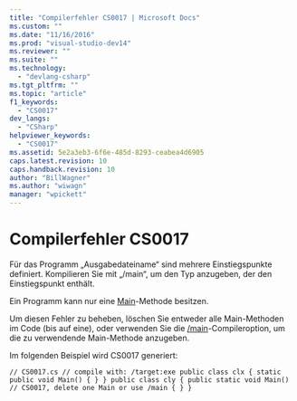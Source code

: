 ```yaml
---
title: "Compilerfehler CS0017 | Microsoft Docs"
ms.custom: ""
ms.date: "11/16/2016"
ms.prod: "visual-studio-dev14"
ms.reviewer: ""
ms.suite: ""
ms.technology: 
  - "devlang-csharp"
ms.tgt_pltfrm: ""
ms.topic: "article"
f1_keywords: 
  - "CS0017"
dev_langs: 
  - "CSharp"
helpviewer_keywords: 
  - "CS0017"
ms.assetid: 5e2a3eb3-6f6e-485d-8293-ceabea4d6905
caps.latest.revision: 10
caps.handback.revision: 10
author: "BillWagner"
ms.author: "wiwagn"
manager: "wpickett"
---
```

# Compilerfehler CS0017
Für das Programm „Ausgabedateiname“ sind mehrere Einstiegspunkte definiert. Kompilieren Sie mit „\/main“, um den Typ anzugeben, der den Einstiegspunkt enthält.  
  
 Ein Programm kann nur eine [Main](/dotnet/csharp/programming-guide/main-and-command-args/main-and-command-line-arguments)\-Methode besitzen.  
  
 Um diesen Fehler zu beheben, löschen Sie entweder alle Main\-Methoden im Code \(bis auf eine\), oder verwenden Sie die [\/main](/dotnet/csharp/language-reference/compiler-options/main-compiler-option)\-Compileroption, um die zu verwendende Main\-Methode anzugeben.  
  
 Im folgenden Beispiel wird CS0017 generiert:  
  
```  
// CS0017.cs // compile with: /target:exe public class clx { static public void Main() { } } public class cly { public static void Main()   // CS0017, delete one Main or use /main { } }  
```